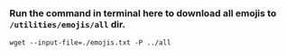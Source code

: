 ### Run the command in terminal here to download all emojis to `/utilities/emojis/all` dir.

```
wget --input-file=./emojis.txt -P ../all
```
